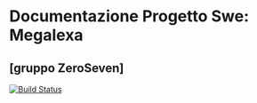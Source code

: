 # Documentazione Progetto Swe: Megalexa
## [gruppo ZeroSeven]
[![Build Status](https://travis-ci.com/sgt390/ProgettoSWEDocumentazione.svg?branch=develop)](https://travis-ci.com/sgt390/ProgettoSWEDocumentazione)
